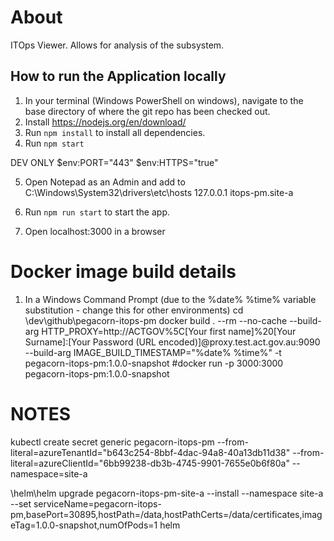 # About 
ITOps Viewer. Allows for analysis of the subsystem.

## How to run the Application locally
1. In your terminal (Windows PowerShell on windows), navigate to the base directory of where the git repo has been checked out.
2. Install https://nodejs.org/en/download/
3. Run `npm install` to install all dependencies.
4. Run `npm start`

DEV ONLY
$env:PORT="443"
$env:HTTPS="true"

5. Open Notepad as an Admin and add to C:\Windows\System32\drivers\etc\hosts
127.0.0.1 itops-pm.site-a

6. Run `npm run start` to start the app.

7. Open localhost:3000 in a browser

# Docker image build details
1. In a Windows Command Prompt (due to the %date% %time% variable substitution - change this for other environments)
cd \dev\github\pegacorn-itops-pm 
docker build . --rm --no-cache --build-arg HTTP_PROXY=http://ACTGOV%5C[Your first name]%20[Your Surname]:[Your Password (URL encoded)]@proxy.test.act.gov.au:9090 --build-arg IMAGE_BUILD_TIMESTAMP="%date% %time%" -t pegacorn-itops-pm:1.0.0-snapshot
#docker run -p 3000:3000 pegacorn-itops-pm:1.0.0-snapshot

# NOTES

kubectl create secret generic pegacorn-itops-pm --from-literal=azureTenantId="b643c254-8bbf-4dac-94a8-40a13db11d38" --from-literal=azureClientId="6bb99238-db3b-4745-9901-7655e0b6f80a" --namespace=site-a

\helm\helm upgrade pegacorn-itops-pm-site-a --install --namespace site-a --set serviceName=pegacorn-itops-pm,basePort=30895,hostPath=/data,hostPathCerts=/data/certificates,imageTag=1.0.0-snapshot,numOfPods=1 helm
